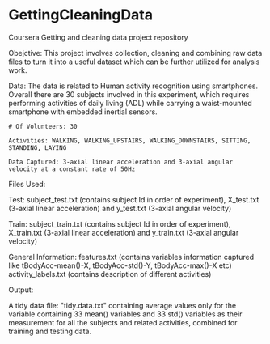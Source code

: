 GettingCleaningData
===================

Coursera Getting and cleaning data project repository

Obejctive: 
  This project involves collection, cleaning and combining raw data files to turn it into a useful dataset which can be further utilized for analysis work.

Data: 
  The data is related to Human activity recognition using smartphones. Overall there are 30 subjects involved in this experiment, which requires performing activities of daily living (ADL) while carrying a waist-mounted smartphone with embedded inertial sensors.
   
    # Of Volunteers: 30
    
    Activities: WALKING, WALKING_UPSTAIRS, WALKING_DOWNSTAIRS, SITTING, STANDING, LAYING
    
    Data Captured: 3-axial linear acceleration and 3-axial angular velocity at a constant rate of 50Hz

Files Used:
  
  Test:
    subject_test.txt (contains subject Id in order of experiment), X_test.txt (3-axial linear acceleration) and y_test.txt (3-axial angular velocity)
  
  Train:
    subject_train.txt (contains subject Id in order of experiment), X_train.txt (3-axial linear acceleration) and y_train.txt (3-axial angular velocity)
  
  General Information:
    features.txt (contains variables information captured like tBodyAcc-mean()-X, tBodyAcc-std()-Y, tBodyAcc-max()-X etc)
    activity_labels.txt (contains description of different activities)


Output: 

A tidy data file: "tidy.data.txt" containing average values only for the variable containing 33 mean() variables and 33 std() variables as their measurement for all the subjects and related activities, combined for training and testing data.
    
